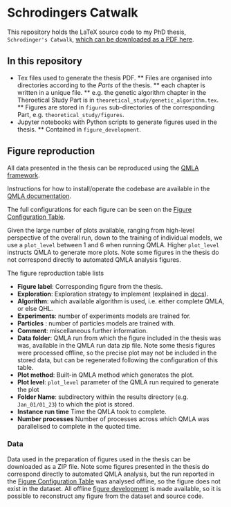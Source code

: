 # Schrodingers Catwalk

This repository holds the LaTeX source code to my PhD thesis, `Schrodinger's Catwalk`, 
[which can be downloaded as a PDF here](https://github.com/flynnbr11/schrodingers_catwalk/blob/main/thesis.pdf). 


## In this repository
* Tex files used to generate the thesis PDF. 
    ** Files are organised into directories according to the *Parts* of the thesis.
    ** each chapter is written in a unique file.
    ** e.g. the genetic algorithm chapter in the Theroetical Study Part is in ```theoretical_study/genetic_algorithm.tex```. 
    ** Figures are stored in ```figures``` sub-directories of the corresponding Part, e.g. ```theoretical_study/figures```.
* Jupyter notebooks with Python scripts to generate figures used in the thesis. 
    ** Contained in ```figure_development```. 

## Figure reproduction
All data presented in the thesis can be reproduced using the [QMLA framework](https::/github.com/flynnbr11/QMLA). 

Instructions for how to install/operate the codebase are available in the [QMLA documentation](https://quantum-model-learning-agent.readthedocs.io/en/latest/).

The full configurations for each figure can be seen on the [Figure Configuration Table](https://github.com/flynnbr11/schrodingers_catwalk/blob/main/appendix/figures/figure_implementations.md). 

Given the large number of plots available, ranging from high-level perspective of the overall run, 
    down to the training of individual models, we use a ```plot_level``` between 1 and 6
    when running QMLA. 
Higher ```plot_level``` instructs QMLA to generate more plots.
Note some figures in the thesis do not correspond directly to automated QMLA analysis figures. 


The figure reproduction table lists

- **Figure label**: Corresponding figure from the thesis.
- **Exploration**: Exploration strategy to implement (explained in [docs](https://quantum-model-learning-agent.readthedocs.io/en/latest/)).
- **Algorithm**: which available algorithm is used, i.e. either complete QMLA, or else QHL.
- **Experiments**: number of experiments models are trained for.
- **Particles** : number of particles models are trained with.
- **Comment**: miscellaneous further information. 
- **Data folder**: QMLA run from which the figure included in the thesis was was, available in the QMLA run data zip file. Note some thesis figures were processed offline, so the precise plot may not be included in the stored data, but can be regenerated following the configuration of this table. 
- **Plot method**: Built-in QMLA method which generates the plot.
- **Plot level**: `plot_level` parameter of the QMLA run required to generate the plot
- **Folder 	Name**: subdirectory withiin the results directory (e.g. `Jan_01/01_23`) to which the plot is stored.
- **Instance run time** Time the QMLA took to complete. 
- **Number processes** Number of processes across which QMLA was parallelised to complete in the quoted time.

### Data
Data used in the preparation of figures used in the thesis can be downloaded as a ZIP file.
Note some figures presented in the thesis do correspond directly to automated QMLA analysis, 
    but the run reported in the [Figure Configuration Table](https://github.com/flynnbr11/schrodingers_catwalk/blob/main/appendix/figures/figure_implementations.md)
    was analysed offline, so the figure does not exist in the dataset. 
All offline [figure development](https://github.com/flynnbr11/schrodingers_catwalk/tree/main/figure_development) 
    is made available, so it is possible to reconstruct any figure from the dataset and source code. 